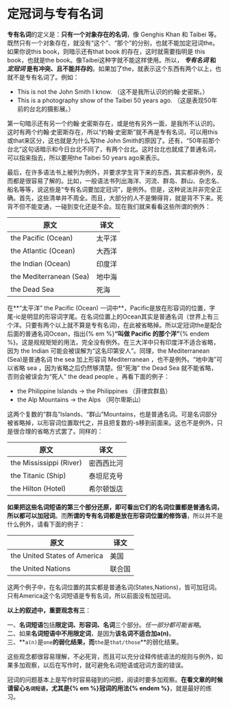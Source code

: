 # 定冠词与专有名词

**专有名词**的定义是：**只有一个对象存在的名词**，像 Genghis Khan 和 Taibei 等。既然只有一个对象存在，就没有“这个”、“那个”的分别，也就不能加定冠词the。如果你说this book，则暗示还有that book 的存在，这时就需要指明是 this book，也就是the book。像Taibei这种字就不能这样使用。所以， ***专有名词* 和 *定冠词* 是有冲突、且不能并存的**。如果加了the，就表示这个东西有两个以上，也就不是专有名词了。例如：
>  
- This is not the John Smith I know.
（这不是我所认识的约翰·史密斯。）
- This is a photography show of the Taibei 50 years ago.
（这是表现50年前的台北的摄影展。）

第一句暗示还有另一个约翰·史密斯存在，或是他有另外一面，是我所不认识的。这时有两个约翰·史密斯存在，所以“约翰·史密斯”就不再是专有名词，可以用this或that来区分，这也就是为什么写the John Smith的原因了。还有，“50年前那个台北”这句话暗示和今日台北不同了，有两个台北。这时台北也就成了普通名词，可以指来指去，所以要用the Taibei 50 years ago来表示。

最后，在许多语法书上被列为例外，并要求学生背下来的东西，其实都非例外，反而都是很容易了解的。比如，一般语法书列出海洋、河流、群岛、群山、杂志名、船名等等，说这些是“专有名词要加定冠词”，是例外。但是，这种说法并非完全正确。首先，这些清单并不周全。而且，大部分的人不是懒得背，就是背不下来。死背不但不能变通，一碰到变化还是不会。现在我们就来看看这些所谓的例外：
>  
|原文   |译文   |
|---|---|
|   the Pacific (Ocean)|太平洋   |
|   the Atlantic (Ocean)|大西洋   |
|   the Indian (Ocean)|印度洋   |
|   the Mediterranean (Sea)|地中海   |
|   the Dead Sea|死海   |

在**“太平洋” the Pacific (Ocean) 一词中**，Pacific是放在形容词的位置，字尾-ic是明显的形容词字尾。在名词位置上的Ocean其实是普通名词（世界上有三个洋。只要有两个以上就不算是专有名词)，在此被省略掉。所以定冠词the是配合后面的普通名词Ocean，指出{% em %}**“叫做 Pacific 的那个洋”**{% endem %}。这是规规矩矩的用法，完全没有例外。在三大洋中只有印度洋不适合省略，因为 the Indian 可能会被误解为“这名印第安人”。同理，the Mediterranean (Sea)是普通名词 the sea 加上形容词 Mediterranean ，也不是例外。“地中海”可以省略 sea ，因为省略之后仍然够清楚。但“死海” the Dead Sea 就不能省略，否则会被误会为“死人” the dead people 。再看下面的例子：
>  
- the Philippine Islands → the Philippines （菲律宾群島）
- the Alp Mountains → the Alps （阿尔卑斯山）

这两个复数的“群岛”Islands、“群山”Mountains，也是普通名词。可是名词部分被省略掉，以形容词位置取代之，并且把复数的-s移到前面来。这也不是例外，只是很合理的省略方式罢了。同样的：
>  
|原文   |译文   |
|---|---|
|the Mississippi (River)   |密西西比河   |
|the Titanic (Ship)  |泰坦尼克号   |
|the Hilton (Hotel)   |希尔顿饭店   |

**如果把这些名词短语的第三个部分还原，即可看出它们的名词位置都是普通名词，所以都可以加冠词**。而**所谓的专有名词都是放在形容词位置的修饰语**，所以并不是什么例外，请看下面的例子：
>  
|原文   |译文   |
|---|---|
|the United States of America   |美国   |
|the United Nations   |联合国   |

这两个例子中，在名词位置的其实都是普通名词(States,Nations)，皆可加冠词。只有America这个名词短语是专有名词，所以前面没有加冠词。

**以上的叙述中，重要观念有三**：
>  
一、**名词短语**包括**限定词、形容词、名词**三个部分。*任一部分都可能省略*。  
二、如果**名词短语中不用限定词**，是因为**该名词不适合加a(n)**。  
三、**`a(n)`是`one`**的弱化结果，而**`the`是`that/those`**的弱化结果。  

这些观念都很容易理解，不必死背，而且可以充分诠释传统语法的规则与例外，如果多加观察，以后在写作时，就可避免名词短语或冠词方面的错误。

冠词的问题基本上是写作时容易碰到的问题，阅读时要多加观察。**在看文章的时候请留心`名词短语`，尤其是{% em %}冠词的用法{% endem %}**，就是最好的练习。
